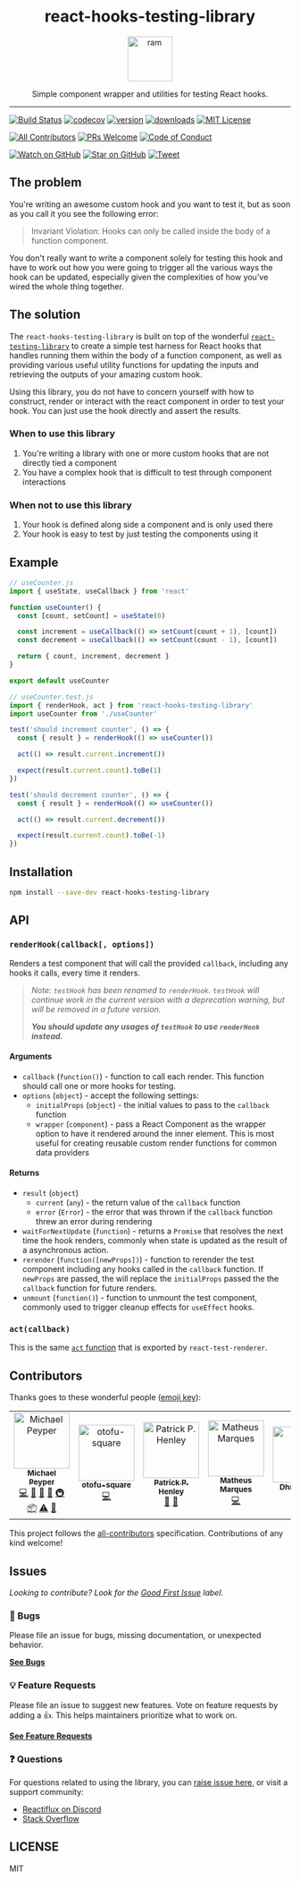 <div align="center">
<h1>react-hooks-testing-library</h1>

<a href="https://www.emojione.com/emoji/1f40f">
  <img
    height="80"
    width="80"
    alt="ram"
    src="https://raw.githubusercontent.com/mpeyper/react-hooks-testing-library/master/other/ram.png"
  />
</a>

<p>Simple component wrapper and utilities for testing React hooks.</p>

</div>

<hr />

<!-- prettier-ignore-start -->

[![Build Status](https://img.shields.io/travis/mpeyper/react-hooks-testing-library.svg?style=flat-square)](https://travis-ci.org/mpeyper/react-hooks-testing-library)
[![codecov](https://img.shields.io/codecov/c/github/mpeyper/react-hooks-testing-library.svg?style=flat-square)](https://codecov.io/gh/mpeyper/react-hooks-testing-library)
[![version](https://img.shields.io/npm/v/react-hooks-testing-library.svg?style=flat-square)](https://www.npmjs.com/package/react-hooks-testing-library)
[![downloads](https://img.shields.io/npm/dm/react-hooks-testing-library.svg?style=flat-square)](http://www.npmtrends.com/react-hooks-testing-library)
[![MIT License](https://img.shields.io/npm/l/react-hooks-testing-library.svg?style=flat-square)](https://github.com/mpeyper/react-hooks-testing-library/blob/master/LICENSE.md)

[![All Contributors](https://img.shields.io/badge/all_contributors-5-orange.svg?style=flat-square)](#contributors)
[![PRs Welcome](https://img.shields.io/badge/PRs-welcome-brightgreen.svg?style=flat-square)](http://makeapullrequest.com)
[![Code of Conduct](https://img.shields.io/badge/code%20of-conduct-ff69b4.svg?style=flat-square)](https://github.com/mpeyper/react-hooks-testing-library/blob/master/CODE_OF_CONDUCT.md)

[![Watch on GitHub](https://img.shields.io/github/watchers/mpeyper/react-hooks-testing-library.svg?style=social)](https://github.com/mpeyper/react-hooks-testing-library/watchers)
[![Star on GitHub](https://img.shields.io/github/stars/mpeyper/react-hooks-testing-library.svg?style=social)](https://github.com/mpeyper/react-hooks-testing-library/stargazers)
[![Tweet](https://img.shields.io/twitter/url/https/github.com/mpeyper/react-hooks-testing-library.svg?style=social)](https://twitter.com/intent/tweet?text=Check%20out%20react-hooks-testing-library%20by%20%40mpeyper%20https%3A%2F%2Fgithub.com%2Fmpeyper%2Freact-hooks-testing-library%20%F0%9F%91%8D)

## The problem

You're writing an awesome custom hook and you want to test it, but as soon as you call it you see the following error:

> Invariant Violation: Hooks can only be called inside the body of a function component.

You don't really want to write a component solely for testing this hook and have to work out how you were going to trigger all the various ways the hook can be updated, especially given the complexities of how you've wired the whole thing together.

## The solution

The `react-hooks-testing-library` is built on top of the wonderful [`react-testing-library`](http://npm.im/react-testing-library) to create a simple test harness for React hooks that handles running them within the body of a function component, as well as providing various useful utility functions for updating the inputs and retrieving the outputs of your amazing custom hook.

Using this library, you do not have to concern yourself with how to construct, render or interact with the react component in order to test your hook. You can just use the hook directly and assert the results.

### When to use this library

1. You're writing a library with one or more custom hooks that are not directly tied a component
2. You have a complex hook that is difficult to test through component interactions

### When not to use this library

1. Your hook is defined along side a component and is only used there
2. Your hook is easy to test by just testing the components using it

## Example

```js
// useCounter.js
import { useState, useCallback } from 'react'

function useCounter() {
  const [count, setCount] = useState(0)

  const increment = useCallback(() => setCount(count + 1), [count])
  const decrement = useCallback(() => setCount(count - 1), [count])

  return { count, increment, decrement }
}

export default useCounter
```

```js
// useCounter.test.js
import { renderHook, act } from 'react-hooks-testing-library'
import useCounter from './useCounter'

test('should increment counter', () => {
  const { result } = renderHook(() => useCounter())

  act(() => result.current.increment())

  expect(result.current.count).toBe(1)
})

test('should decrement counter', () => {
  const { result } = renderHook(() => useCounter())

  act(() => result.current.decrement())

  expect(result.current.count).toBe(-1)
})
```

## Installation

```sh
npm install --save-dev react-hooks-testing-library
```

## API

### `renderHook(callback[, options])`

Renders a test component that will call the provided `callback`, including any hooks it calls, every time it renders.

> _Note: `testHook` has been renamed to `renderHook`. `testHook` will continue work in the current version with a deprecation warning, but will be removed in a future version._
>
> **_You should update any usages of `testHook` to use `renderHook` instead._**

#### Arguments

- `callback` (`function()`) - function to call each render. This function should call one or more hooks for testing.
- `options` (`object`) - accept the following settings:
  - `initialProps` (`object`) - the initial values to pass to the `callback` function
  - `wrapper` (`component`) - pass a React Component as the wrapper option to have it rendered around the inner element. This is most useful for creating reusable custom render functions for common data providers

#### Returns

- `result` (`object`)
  - `current` (`any`) - the return value of the `callback` function
  - `error` (`Error`) - the error that was thrown if the `callback` function threw an error during rendering
- `waitForNextUpdate` (`function`) - returns a `Promise` that resolves the next time the hook renders, commonly when state is updated as the result of a asynchronous action.
- `rerender` (`function([newProps])`) - function to rerender the test component including any hooks called in the `callback` function. If `newProps` are passed, the will replace the `initialProps` passed the the `callback` function for future renders.
- `unmount` (`function()`) - function to unmount the test component, commonly used to trigger cleanup effects for `useEffect` hooks.

### `act(callback)`

This is the same [`act` function](https://reactjs.org/docs/hooks-faq.html#how-to-test-components-that-use-hooks) that is exported by `react-test-renderer`.

## Contributors

Thanks goes to these wonderful people ([emoji key](https://github.com/kentcdodds/all-contributors#emoji-key)):

<!-- ALL-CONTRIBUTORS-LIST:START - Do not remove or modify this section -->
<!-- prettier-ignore -->
<table><tr><td align="center"><a href="https://github.com/mpeyper"><img src="https://avatars0.githubusercontent.com/u/23029903?v=4" width="100px;" alt="Michael Peyper"/><br /><sub><b>Michael Peyper</b></sub></a><br /><a href="https://github.com/mpeyper/react-hooks-testing-library/commits?author=mpeyper" title="Code">💻</a> <a href="#design-mpeyper" title="Design">🎨</a> <a href="https://github.com/mpeyper/react-hooks-testing-library/commits?author=mpeyper" title="Documentation">📖</a> <a href="#ideas-mpeyper" title="Ideas, Planning, & Feedback">🤔</a> <a href="#infra-mpeyper" title="Infrastructure (Hosting, Build-Tools, etc)">🚇</a> <a href="#platform-mpeyper" title="Packaging/porting to new platform">📦</a> <a href="https://github.com/mpeyper/react-hooks-testing-library/commits?author=mpeyper" title="Tests">⚠️</a> <a href="#tool-mpeyper" title="Tools">🔧</a></td><td align="center"><a href="https://github.com/otofu-square"><img src="https://avatars0.githubusercontent.com/u/10118235?v=4" width="100px;" alt="otofu-square"/><br /><sub><b>otofu-square</b></sub></a><br /><a href="https://github.com/mpeyper/react-hooks-testing-library/commits?author=otofu-square" title="Code">💻</a></td><td align="center"><a href="https://github.com/ab18556"><img src="https://avatars2.githubusercontent.com/u/988696?v=4" width="100px;" alt="Patrick P. Henley"/><br /><sub><b>Patrick P. Henley</b></sub></a><br /><a href="#ideas-ab18556" title="Ideas, Planning, & Feedback">🤔</a> <a href="#review-ab18556" title="Reviewed Pull Requests">👀</a></td><td align="center"><a href="https://twitter.com/matiosfm"><img src="https://avatars3.githubusercontent.com/u/7120471?v=4" width="100px;" alt="Matheus Marques"/><br /><sub><b>Matheus Marques</b></sub></a><br /><a href="https://github.com/mpeyper/react-hooks-testing-library/commits?author=marquesm91" title="Code">💻</a></td><td align="center"><a href="https://ca.linkedin.com/in/dhruvmpatel"><img src="https://avatars1.githubusercontent.com/u/19353311?v=4" width="100px;" alt="Dhruv Patel"/><br /><sub><b>Dhruv Patel</b></sub></a><br /><a href="https://github.com/mpeyper/react-hooks-testing-library/issues?q=author%3Adhruv-m-patel" title="Bug reports">🐛</a> <a href="#review-dhruv-m-patel" title="Reviewed Pull Requests">👀</a></td></tr></table>

<!-- ALL-CONTRIBUTORS-LIST:END -->

This project follows the [all-contributors](https://github.com/kentcdodds/all-contributors) specification. Contributions of any kind welcome!

## Issues

_Looking to contribute? Look for the [Good First Issue](https://github.com/mpeyper/react-hooks-testing-library/issues?utf8=✓&q=is%3Aissue+is%3Aopen+sort%3Areactions-%2B1-desc+label%3A"good+first+issue"+)
label._

### 🐛 Bugs

Please file an issue for bugs, missing documentation, or unexpected behavior.

[**See Bugs**](https://github.com/mpeyper/react-hooks-testing-library/issues?q=is%3Aissue+is%3Aopen+label%3Abug+sort%3Acreated-desc)

### 💡 Feature Requests

Please file an issue to suggest new features. Vote on feature requests by adding
a 👍. This helps maintainers prioritize what to work on.

[**See Feature Requests**](https://github.com/mpeyper/react-hooks-testing-library/issues?q=is%3Aissue+sort%3Areactions-%2B1-desc+label%3Aenhancement+is%3Aopen)

### ❓ Questions

For questions related to using the library, you can [raise issue here](https://github.com/mpeyper/react-hooks-testing-library/issues/new), or visit a support community:

- [Reactiflux on Discord](https://www.reactiflux.com/)
- [Stack Overflow](https://stackoverflow.com/questions/tagged/react-hooks-testing-library)

## LICENSE

MIT
